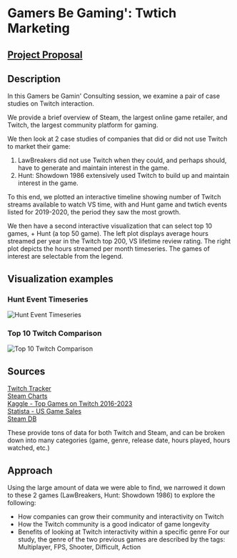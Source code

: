 # Gamers Be Gaming': Twtich Marketing

## [Project Proposal](https://docs.google.com/document/d/1Jw2xJ-hdylPN_xQOLGgnnI2S3JybaXel6lJ4SFmZMuU/edit)

## Description
In this Gamers be Gamin' Consulting session, we examine a pair of case studies on Twitch interaction.

We provide a brief overview of Steam, the largest online game retailer, and Twitch, the largest community platform for gaming.

We then look at 2 case studies of companies that did or did not use Twitch to market their game: 
1. LawBreakers did not use Twitch when they could, and perhaps should, have to generate and maintain interest in the game.
2. Hunt: Showdown 1986 extensively used Twitch to build up and maintain interest in the game.

To this end, we plotted an interactive timeline showing number of Twitch streams available to watch VS time, with and Hunt game and twtich events listed for 2019-2020, the period they saw the most growth.

We then have a second interactive visualization that can select top 10 games, + Hunt (a top 50 game). The left plot displays average hours streamed per year in the Twitch top 200, VS lifetime review rating. The right plot depicts the hours streamed per month timeseries. The games of interest are selectable from the legend.

## Visualization examples
### Hunt Event Timeseries
![Hunt Event Timeseries](https://github.com/rponticelli0/Project_3_Group_7/blob/main/images/Hunt_steam_analysis_example.png?raw=true)

### Top 10 Twitch Comparison
![Top 10 Twitch Comparison](https://github.com/rponticelli0/Project_3_Group_7/blob/main/images/top_10_interactive_example.png?raw=true)

## Sources
[Twitch Tracker](https://twitchtracker.com/games/766571430)  
[Steam Charts](https://steamcharts.com/app/553850#All)  
[Kaggle - Top Games on Twitch 2016-2023](https://www.kaggle.com/datasets/rankirsh/evolution-of-top-games-on-twitch)  
[Statista - US Game Sales](https://www.statista.com/statistics/201073/revenue-of-the-us-video-game-industry-by-segment/)  
[Steam DB](https://steamdb.info/app/350280/)  

These provide tons of data for both Twitch and Steam, and can be broken down into many categories (game, genre, release date, hours played, hours watched, etc.)

## Approach
Using the large amount of data we were able to find, we narrowed it down to these 2 games (LawBreakers, Hunt: Showdown 1986) to explore the following:
- How companies can grow their community and interactivity on Twitch 
- How the Twitch community is a good indicator of game longevity
- Benefits of looking at Twitch interactivity within a specific genre
For our study, the genre of the two previous games are described by the tags:  
Multiplayer, FPS, Shooter, Difficult, Action
